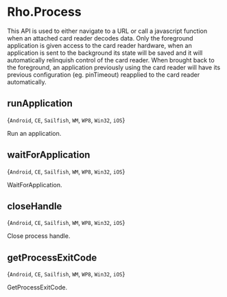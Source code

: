 # Rho.ProcessThis API is used to either navigate to a URL or call a javascript function when an attached card reader decodes data. Only the foreground application is given access to the card reader hardware, when an application is sent to the background its state will be saved and it will automatically relinquish control of the card reader. When brought back to the foreground, an application previously using the card reader will have its previous configuration (eg. pinTimeout) reapplied to the card reader automatically.## runApplication{`Android`, `CE`, `Sailfish`, `WM`, `WP8`, `Win32`, `iOS`}Run an application.## waitForApplication{`Android`, `CE`, `Sailfish`, `WM`, `WP8`, `Win32`, `iOS`}WaitForApplication.## closeHandle{`Android`, `CE`, `Sailfish`, `WM`, `WP8`, `Win32`, `iOS`}Close process handle.## getProcessExitCode{`Android`, `CE`, `Sailfish`, `WM`, `WP8`, `Win32`, `iOS`}GetProcessExitCode.